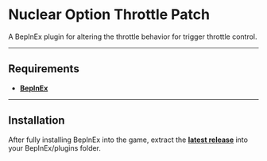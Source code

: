 # Nuclear Option Throttle Patch

A BepInEx plugin for altering the throttle behavior for trigger throttle control.

---

## Requirements 

- **[BepInEx](https://github.com/BepInEx/BepInEx/releases)**


---

## Installation

After fully installing BepInEx into the game, extract the **[latest release](https://github.com/TruffleWolf/NuclearOption-Throttle-Fix/releases)** into your BepInEx/plugins folder.
